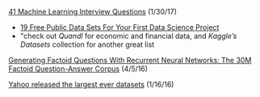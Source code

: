 [41 Machine Learning Interview Questions](https://www.springboard.com/blog/machine-learning-interview-questions/) (1/30/17)
* [19 Free Public Data Sets For Your First Data Science Project](https://www.springboard.com/blog/free-public-data-sets-data-science-project/)
* "check out *Quandl* for economic and financial data, and *Kaggle’s Datasets* collection for another great list

[Generating Factoid Questions With Recurrent Neural Networks: The 30M Factoid Question-Answer Corpus](http://arxiv.org/abs/1603.06807) (4/5/16)

[Yahoo released the largest ever datasets](https://www.reddit.com/r/programming/comments/40z63e/yahoo_released_the_largest_ever_datasets/) (1/16/16)